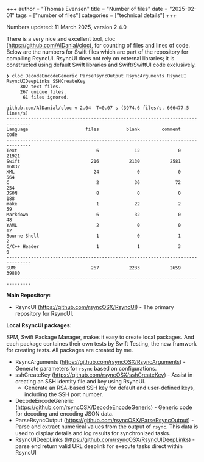 +++
author = "Thomas Evensen"
title = "Number of files"
date = "2025-02-01"
tags = ["number of files"]
categories = ["technical details"]
+++

Numbers updated: 11 March 2025, version 2.4.0

There is a very nice and excellent tool, cloc (https://github.com/AlDanial/cloc), for counting of files and lines of code. Below are the numbers for Swift files which are part of the repository for compiling RsyncUI. RsyncUI does not rely on external libraries; it is constructed using default Swift libraries and Swift/SwiftUI code exclusively.

```
❯ cloc DecodeEncodeGeneric ParseRsyncOutput RsyncArguments RsyncUI RsyncUIDeepLinks SSHCreateKey
     302 text files.
     267 unique files.                                          
      61 files ignored.

github.com/AlDanial/cloc v 2.04  T=0.07 s (3974.6 files/s, 666477.5 lines/s)
-------------------------------------------------------------------------------
Language                     files          blank        comment           code
-------------------------------------------------------------------------------
Text                             6             12              0          21921
Swift                          216           2130           2581          16832
XML                             24              0              0            564
C                                2             36             72            254
JSON                             8              0              0            188
make                             1             22              2             59
Markdown                         6             32              0             48
YAML                             2              0              0             12
Bourne Shell                     1              0              1              2
C/C++ Header                     1              1              3              0
-------------------------------------------------------------------------------
SUM:                           267           2233           2659          39880
-------------------------------------------------------------------------------
```

**Main Repository:**

- RsyncUI (https://github.com/rsyncOSX/RsyncUI) - The primary repository for RsyncUI.

**Local RsyncUI packages:**

SPM, Swift Package Manager, makes it easy to create local packages. And each package containes their own tests by Swift Testing, the new framwork for creating tests. All packages are created by me.

- RsyncArguments (https://github.com/rsyncOSX/RsyncArguments) - Generate parameters for `rsync` based on configurations.
- sshCreateKey (https://github.com/rsyncOSX/sshCreateKey) - Assist in creating an SSH identity file and key using RsyncUI.
	- Generate an RSA-based SSH key for default and user-defined keys, including the SSH port number.
- DecodeEncodeGeneric (https://github.com/rsyncOSX/DecodeEncodeGeneric) - Generic code for decoding and encoding JSON data.
- ParseRsyncOutput (https://github.com/rsyncOSX/ParseRsyncOutput) - Parse and extract numerical values from the output of `rsync`. This data is used to display details and log results for synchronized tasks.
- RsyncUIDeepLinks (https://github.com/rsyncOSX/RsyncUIDeepLinks) - parse end return valid URL deeplink for execute tasks direct within RsyncUI
